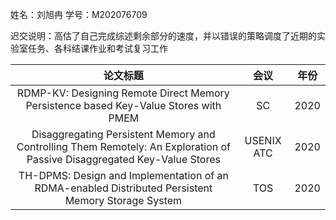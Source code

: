 姓名：刘旭冉
学号：M202076709

迟交说明：高估了自己完成综述剩余部分的速度，并以错误的策略调度了近期的实验室任务、各科结课作业和考试复习工作

|论文标题|会议|年份|
|:---:|:---:|:---:|
| RDMP-KV: Designing Remote Direct Memory Persistence based Key-Value Stores with PMEM | SC | 2020 |
| Disaggregating Persistent Memory and Controlling Them Remotely: An Exploration of Passive Disaggregated Key-Value Stores | USENIX ATC | 2020 |
| TH-DPMS: Design and Implementation of an RDMA-enabled Distributed Persistent Memory Storage System | TOS | 2020 |

